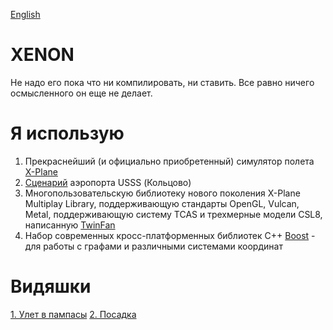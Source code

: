 [English](https://github.com/unclesal/xenon/blob/master/README.md)

# XENON

Не надо его пока что ни компилировать, ни ставить. Все равно ничего осмысленного он еще не делает.

# Я использую

1. Прекраснейший (и официально приобретенный) симулятор полета [X-Plane](https://www.x-plane.com/)
2. [Cценарий](http://x-flight.su/ural.php) аэропорта USSS (Кольцово)
3. Многопользовательскую библиотеку нового поколения X-Plane Multiplay Library, поддерживающую стандарты OpenGL, Vulcan, Metal, поддерживающую систему TCAS и трехмерные модели CSL8, написанную [TwinFan](https://github.com/TwinFan/XPMP2)
4. Набор современных кросс-платформенных библиотек C++ [Boost](https://www.boost.org/) - для работы с графами и различными системами координат

# Видяшки

[1. Улет в пампасы](https://www.youtube.com/watch?v=wfAPAnU-FBk)
[2. Посадка](https://www.youtube.com/watch?v=SvydTdDbwhs)
